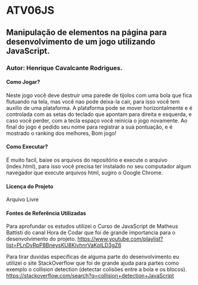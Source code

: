 # ATV06JS
## Manipulação de elementos na página para desenvolvimento de um jogo utilizando JavaScript.
### Autor: Henrique Cavalcante Rodrigues.
#### Como Jogar?
Neste jogo você deve destruir uma parede de tijolos com uma bola que fica flutuando na tela, mas você nao pode deixa-la cair, para isso você tem auxilio de uma plataforma. A plataforma pode se mover horizontalmente e é controlada com as setas do teclado que apontam para direita e esquerda, e caso você perder, com a tecla espaço você reinicia o jogo novamente. Ao final do jogo é pedido seu nome para registrar a sua pontuação, e é mostrado o ranking dos melhores, Bom jogo!

#### Como Executar?
É muito facil, baixe os arquivos do repositório e execute o arquivo (index.html), para isso você precisa ter instalado no seu computador algum navegador que execute arquivos html, sugiro o Google Chrome.

#### Licença do Projeto
Arquivo Livre

#### Fontes de Referência Utilizadas
Para aprofundar os estudos utilizei o Curso de JavaScript de Matheus Battisti do canal Hora de Codar que foi de grande importancia para o desenvolvimento do projeto.
https://www.youtube.com/playlist?list=PLnDvRpP8BneysKU8KivhnrVaKpILD3gZ6

Para tirar duvidas especificas de alguma parte do desenvolvimento eu utilizei o site StackOverflow que foi de grande ajuda para partes como exemplo o collision detection (detectar colisões entre a bola e os blocos). https://stackoverflow.com/search?q=collision+detection+JavaScript

